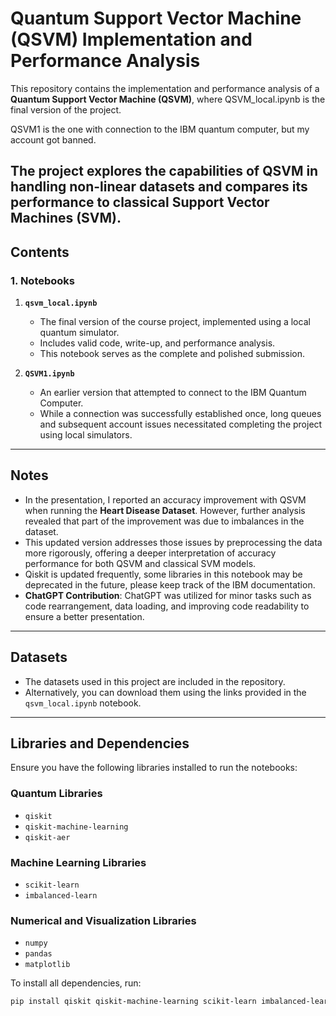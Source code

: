 # Quantum Support Vector Machine (QSVM) Implementation and Performance Analysis

This repository contains the implementation and performance analysis of a **Quantum Support Vector Machine (QSVM)**, where QSVM_local.ipynb is the final version of the project. 

QSVM1 is the one with connection to the IBM quantum computer, but my account got banned. 

The project explores the capabilities of QSVM in handling non-linear datasets and compares its performance to classical Support Vector Machines (SVM). 
---

## Contents

### **1. Notebooks**
1. **`qsvm_local.ipynb`**  
   - The final version of the course project, implemented using a local quantum simulator.  
   - Includes valid code, write-up, and performance analysis.  
   - This notebook serves as the complete and polished submission.

2. **`QSVM1.ipynb`**  
   - An earlier version that attempted to connect to the IBM Quantum Computer.  
   - While a connection was successfully established once, long queues and subsequent account issues necessitated completing the project using local simulators.

---

## **Notes**
- In the presentation, I reported an accuracy improvement with QSVM when running the **Heart Disease Dataset**. However, further analysis revealed that part of the improvement was due to imbalances in the dataset.  
- This updated version addresses those issues by preprocessing the data more rigorously, offering a deeper interpretation of accuracy performance for both QSVM and classical SVM models.
- Qiskit is updated frequently, some libraries in this notebook may be deprecated in the future, please keep track of the IBM documentation.
- **ChatGPT Contribution**: ChatGPT was utilized for minor tasks such as code rearrangement, data loading, and improving code readability to ensure a better presentation.

---

## **Datasets**
- The datasets used in this project are included in the repository.
- Alternatively, you can download them using the links provided in the `qsvm_local.ipynb` notebook.

---

## **Libraries and Dependencies**
Ensure you have the following libraries installed to run the notebooks:

### **Quantum Libraries**
- `qiskit`
- `qiskit-machine-learning`
- `qiskit-aer`

### **Machine Learning Libraries**
- `scikit-learn`
- `imbalanced-learn`

### **Numerical and Visualization Libraries**
- `numpy`
- `pandas`
- `matplotlib`

To install all dependencies, run:
```bash
pip install qiskit qiskit-machine-learning scikit-learn imbalanced-learn numpy pandas matplotlib
